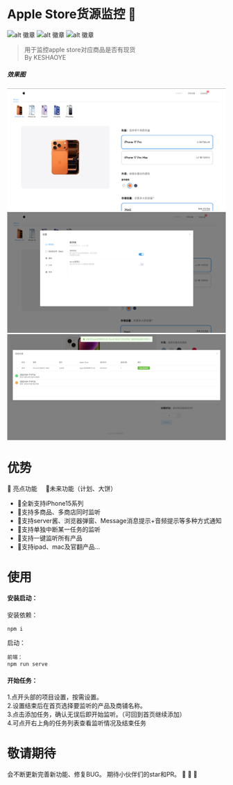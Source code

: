 <!--
 * @Author: KESHAOYE
 * @Date: 2022-12-04 17:36:16
-->
# Apple Store货源监控  :iphone:

![alt 徽章](https://img.shields.io/badge/vue-2.6.11+-green.svg)   ![alt 徽章](https://img.shields.io/badge/elementui-2.15.10+-blue.svg) ![alt 徽章](https://img.shields.io/badge/express-4.16.1+-yellow.svg)

>用于监控apple store对应商品是否有现货<br />
>By KESHAOYE

##### 效果图
<img src='./src/assets/show.png'/>
<img src='./src/assets/show1.png'/>
<img src='./src/assets/show2.png'/>

# 优势

:star2: 亮点功能&nbsp;&nbsp;&nbsp;&nbsp;&nbsp;:rocket:未来功能（计划、大饼）
* :star2:全新支持iPhone15系列
* :star2:支持多商品、多商店同时监听
* :star2:支持server酱、浏览器弹窗、Message消息提示+音频提示等多种方式通知
* :star2:支持单独中断某一任务的监听
* :rocket:支持一键监听所有产品
* :rocket:支持ipad、mac及官翻产品...

# 使用

#### 安装启动：
安装依赖：
```
npm i
```
启动：
```
前端：
npm run serve
```   

#### 开始任务：
1.点开头部的项目设置，按需设置。<br />
2.设置结束后在首页选择要监听的产品及商铺名称。<br />
3.点击添加任务，确认无误后即开始监听。（可回到首页继续添加）<br />
4.可点开右上角的任务列表查看监听情况及结束任务<br />

# 敬请期待

会不断更新完善新功能、修复BUG。
期待小伙伴们的star和PR。 :muscle: :muscle: :muscle: